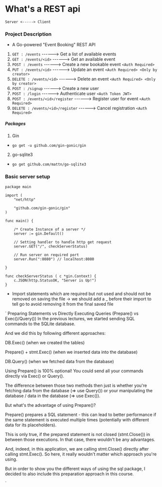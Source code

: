 # What's a REST api

` Server <-----> Client `

### Project Description

- A Go-powered "Event Booking" REST API

1. `GET : /events`                  ------> Get a list of available events
2. `GET : /events/<id>`             ------> Get an available event
3. `POST : /events`                 ------> Create a new bookable event    `<Auth Required>`
4. `PUT : /events/<id>`             ------> Update an event                `<Auth Required> <Only by creator>`
5. `DELETE : /events/<id>`          ------> Delete an event                `<Auth Required> <Only by creator>`
6. `POST : /signup`                 ------> Create a new user
7. `POST : /login`                  ------> Authenticate user             `<Auth Token JWT>`
8. `POST : /events/<id>/register`   ------> Register user for event       `<Auth Required>`
9. `DELETE : /events/<id>/register` ------> Cancel registration           `<Auth Required>`

##### Packages

1. Gin
- `go get -u github.com/gin-gonic/gin`
2. go-sqlite3
- `go get github.com/mattn/go-sqlite3`

### Basic server setup

```
package main

import (
	"net/http"

	"github.com/gin-gonic/gin"
)

func main() {

	/* Create Instance of a server */
	server := gin.Default()

	// Setting handler to handle http get request
	server.GET("/", checkServerStatus)

	// Run server on required port 
	server.Run(":8080") // localhost:8080

}

func checkServerStatus ( c *gin.Context) {
	c.JSON(http.StatusOK, "Server is Up!")
}
```

* Import statements which are required but not used and should not be removed on saving the file -> we should add a _ before their import to tell go to avoid removing it from the final saved file

`
Preparing Statements vs Directly Executing Queries (Prepare() vs Exec()/Query())
In the previous lectures, we started sending SQL commands to the SQLite database.

And we did this by following different approaches:

DB.Exec() (when we created the tables)

Prepare() + stmt.Exec() (when we inserted data into the database)

DB.Query() (when we fetched data from the database)

Using Prepare() is 100% optional! You could send all your commands directly via Exec() or Query().

The difference between those two methods then just is whether you're fetching data from the database (=> use Query()) or your manipulating the database / data in the database (=> use Exec()).

But what's the advantage of using Prepare()?

Prepare() prepares a SQL statement - this can lead to better performance if the same statement is executed multiple times (potentially with different data for its placeholders).

This is only true, if the prepared statement is not closed (stmt.Close()) in between those executions. In that case, there wouldn't be any advantages.

And, indeed, in this application, we are calling stmt.Close() directly after calling stmt.Exec(). So here, it really wouldn't matter which approach you're using.

But in order to show you the different ways of using the sql package, I decided to also include this preparation approach in this course.

`